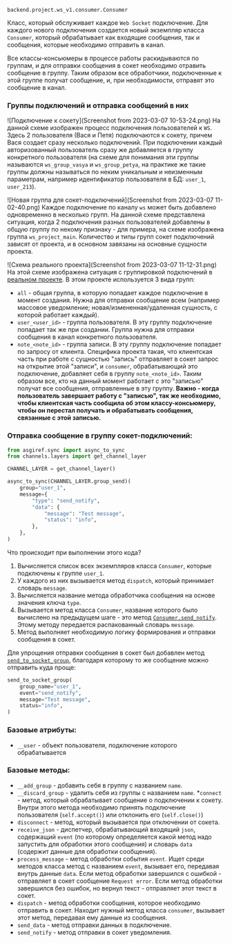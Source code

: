 `backend.project.ws_v1.consumer.Consumer`

Класс, который обслуживает каждое `Web Socket` подключение. Для каждого нового подключения создается новый экземпляр класса `Consumer`, который обрабатывает как входящие сообщения, так и сообщения, которые необходимо отправить в канал.

Все классы-консьюмеры в процессе работы раскидываются по группам, и для отправки сообщения в сокет необходимо отравить сообщение в группу. Таким образом все обработчики, подключенные к этой группе получат сообщение, и, при необходимости, отправят это сообщение в канал.

### Группы подключений и отправка сообщений в них
![Подключение к сокету](Screenshot from 2023-03-07 10-53-24.png)
На данной схеме изображен процесс подключения пользователей к `WS`. Здесь 2 пользователя (Вася и Петя) подключаются к сокету, причем Вася создает сразу несколько подключений.
При подключении каждый авторизованный пользователь сразу же добавляется в группу конкретного пользователя (на схеме для понимания эти группы называются `ws_group_vasya` и `ws_group_petya`, на практике же такие группы должны называться по неким уникальным и неизменным параметрам, например идентификатор пользователя в БД: `user_1`, `user_213`).

![Новая группа для сокет-подключений](Screenshot from 2023-03-07 11-02-40.png)
Каждое подключение по каналу `ws` может быть добавлено одновременно в несколько групп. На данной схеме представлена ситуация, когда 2 подключения разных пользователей добавлены в общую группу по некому признаку - для примера, на схеме изображена группа `ws_project_main`. Количество и типы групп сокет подключений зависят от проекта, и в основном завязаны на основные сущности проекта.

![Схема реального проекта](Screenshot from 2023-03-07 11-12-31.png)
На этой схеме изображена ситуация с группировкой подключений в [реальном проекте]().
В этом проекте используется 3 вида групп:
* `all` - общая группа, в которую попадает каждое подключение в момент создания. Нужна для отправки сообщение всем 
(например массовое уведомление; новая/измененная/удаленная сущность, с которой работает каждый).
* `user_<user_id>` - группа пользователя. В эту группу подключение попадает так же при создании. Группа нужна для 
  отправки сообщения в канал конкретного пользователя.
* `note_<note_id>` - группа записи. В эту группу подключение попадает по запросу от клиента. Специфика проекта такая, 
  что клиентская часть при работе с сущностью "запись" отправляет в сокет запрос на открытие этой "записи", и `consumer`, обрабатывающий это подключение, добавляет себя в группу `note_<note_id>`. Таким образом все, кто на данный момент работает с это "записью" получат все сообщения, отправленные в эту группу. **Важно - когда пользователь завершает работу с "записью", так же необходимо, чтобы клиентская часть сообщила об этом классу-консьюмеру, чтобы он перестал получать и обрабатывать сообщения, связанные с этой записью.**


### Отправка сообщение в группу сокет-подключений:
```python
from asgiref.sync import async_to_sync
from channels.layers import get_channel_layer

CHANNEL_LAYER = get_channel_layer()

async_to_sync(CHANNEL_LAYER.group_send)(
    group="user_1",
    message={
        "type": "send_notify",
        "data": {
            "message": "Test message",
            "status": "info",
        },
    },
)
```
Что происходит при выполнении этого кода?
1. Вычисляется список всех экземпляров класса `Consumer`, которые подключены к группе `user_1`.
2. У каждого из них вызывается метод `dispatch`, который принимает словарь `message`.
3. Вычисляется название метода обработчика сообщения на основе значения ключа `type`.
4. Вызывается метод класса `Consumer`, название которого было вычислено на предыдущем шаге - это метод [`Consumer.send_notify`](https://git.am.int/AM_Portal/demo-todo-app/-/blob/main/demotodoapp/ws_v1/consumer.py#L78). Этому методу передается распакованный словарь `message`.
5. Метод выполняет необходимую логику формирования и отправки сообщения в сокет.

Для упрощения отправки сообщения в сокет был добавлен метод [`send_to_socket_group`](https://git.am.int/AM_Portal/demo-todo-app/-/blob/main/demotodoapp/ws_v1/utils.py#L35), благодаря которому то же сообщение можно отправить куда проще:
```python
send_to_socket_group(
    group_name="user_1",
    event="send_notify",
    message="Test message",
    status="info",
)
```

### Базовые атрибуты:
* `__user` - объект пользователя, подключение которого обрабатывается

### Базовые методы:
* `__add_group` - добавить себя в группу с названием `name`.
* `__discard_group` - удалить себя из группы с названием `name`.
*`connect` - метод, который обрабатывает сообщение о подключении к сокету. Внутри этого метода необходимо принять 
  подключение пользователя (`self.accept()`) или отклонить его (`self.close()`)
* `disconnect` - метод, который вызывается при отключении от сокета.
* `receive_json` -  диспетчер, обрабатывающий входящий `json`, содержащий `event` (по которому определяется какой 
  метод надо запустить для обработки этого сообщения) и словарь `data` (содержит данные для обработки сообщения).
* `process_message` - метод обработки события `event`.  Ищет среди методов класса метод с названием `event`, вызывает 
  его, передавая внутрь данные `data`. Если метод обработки завершился с ошибкой - отправляет в сокет сообщение `Request error`. Если метод обработки завершился без ошибок, но вернул текст - отправляет этот текст в сокет.
* `dispatch` - метод обработки сообщения, которое необходимо отправить в сокет. Находит нужный метод класса 
  `consumer`, вызывает этот метод, передавая ему данные из сообщения.
* `send_data` - метод отправки данных в подключение.
* `send_notify` - метод отправки в сокет уведомления.
